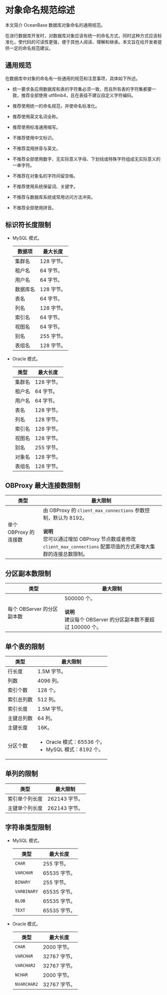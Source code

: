 # 对象命名规范综述

本文简介 OceanBase 数据库对象命名的通用规范。

在进行数据库开发时，对数据库对象应该有统一的命名方式，同时这种方式应该标准化，使代码的可读性更强，便于其他人阅读、理解和继承。本文旨在给开发者提供一定的命名规范建议。

## 通用规范

在数据库中对象的命名有一些通用的规范和注意事项，具体如下所述。

* 统一要求各应用数据库和表的字符集必须一致，而且所有表的字符集都要一致，推荐全部使用 utf8mb4，且在表级不建议自定义字符编码。

* 推荐使用统一的命名规范，并使命名标准化。

* 推荐使用英文名词全称。

* 推荐使用标准通用缩写。

* 不推荐使用中文标识。

* 不推荐混用拼音与英文。

* 不推荐全部使用数字、无实际意义字母、下划线或特殊字符组成无实际意义的一串字符。

* 不推荐在对象名的字符间留空格。

* 不推荐使用系统保留词、关键字。

* 不推荐与数据库系统或常用访问方法冲突。

* 不推荐全部使用拼音。

## 标识符长度限制

* MySQL 模式。

  | **数据项** | **最大长度** |
  |---------|----------|
  | 集群名     | 128 字节。   |
  | 租户名     | 64 字节。    |
  | 用户名     | 64 字节。    |
  | 数据库名    | 128 字节。   |
  | 表名      | 64 字节。    |
  | 列名      | 128 字节。   |
  | 索引名     | 64 字节。    |
  | 视图名     | 64 字节。    |
  | 别名      | 255 字节。   |
  | 表组名     | 128 字节。   |

* Oracle 模式。

  | **类型** | **最大长度** |
  |--------|----------|
  | 集群名    | 128 字节。   |
  | 租户名    | 64 字节。    |
  | 用户名    | 64 字节。    |
  | 表名     | 128 字节。   |
  | 列名     | 128 字节。   |
  | 索引名    | 128 字节。   |
  | 视图名    | 128 字节。   |
  | 别名     | 255 字节。   |
  | 对象名    | 128 字节。   |
  | 表组名    | 128 字节。   |

## OBProxy 最大连接数限制

|       类型        |         最大限制          |
|-----------------|---------------------------------------------------|
| 单个 OBProxy 的连接数 | 由 OBProxy 的 `client_max_connections` 参数控制，默认为 8192。 <br></br>**说明**  </br>您可以通过增加 OBProxy 节点数或者修改 `client_max_connections` 配置项值的方式来增大集群的连接总数限制。 |

## 分区副本数限制

|         类型         |                                        最大限制                                         |
|--------------------|-----------------------------|
| 每个 OBServer 的分区副本数 | 500000 个。<br></br> **说明** </br> 建议每个 OBServer 的分区副本数不要超过 100000 个。 |

## 单个表的限制

|  类型   |                                                             最大限制                                                              |
|-------|---------------|
| 行长度   | 1.5M 字节。                                                 |
| 列数    | 4096 列。                                                  |
| 索引个数  | 128 个。                                                   |
| 索引总列数 | 512 列。                                                   |
| 索引长度  | 1.5M 字节。                                                 |
| 主键总列数 | 64 列。                                                    |
| 主键长度  | 16K。                                                     |
| 分区个数  | <ul><li>Oracle 模式：65536 个。</li><li> MySQL 模式：8192 个。</li></ul>    |

## 单列的限制

|   类型    |   最大限制    |
|---------|-----------|
| 索引单个列长度 | 262143 字节。 |
| 主键单个列长度 | 262143 字节。 |

## 字符串类型限制

* MySQL 模式。

  |   **类型**    | **最大长度** |
  |-------------|----------|
  | `CHAR`      | 255 字节。   |
  | `VARCHAR`   | 65535 字节。 |
  | `BINARY`    | 255 字节。   |
  | `VARBINARY` | 65535 字节。 |
  | `BLOB`      | 65535 字节。 |
  | `TEXT`      | 65535 字节。 |

* Oracle 模式。

  |   **类型**    | **最大长度** |
  |-------------|----------|
  | `CHAR`      | 2000 字节。  |
  | `VARCHAR`   | 32767 字节。 |
  | `VARCHAR2`  | 32767 字节。 |
  | `NCHAR`     | 2000 字节。  |
  | `NVARCHAR2` | 32767 字节。 |
